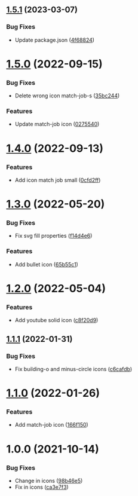 ## [1.5.1](https://github.com/occmundial/atomic-icons/compare/v1.5.0...v1.5.1) (2023-03-07)


### Bug Fixes

* Update package.json ([4f68824](https://github.com/occmundial/atomic-icons/commit/4f68824ea67ad386a79e9e4bae1c66eaf05d8124))

# [1.5.0](https://github.com/occmundial/atomic-icons/compare/v1.4.0...v1.5.0) (2022-09-15)


### Bug Fixes

* Delete wrong icon match-job-s ([35bc244](https://github.com/occmundial/atomic-icons/commit/35bc244403dfaa384d0f4ea316b85a6333a982cf))


### Features

* Update match-job icon ([0275540](https://github.com/occmundial/atomic-icons/commit/027554092e83a4625f5903b8cbc59bd587d8c08b))

# [1.4.0](https://github.com/occmundial/atomic-icons/compare/v1.3.0...v1.4.0) (2022-09-13)


### Features

* Add icon match job small ([0cfd2ff](https://github.com/occmundial/atomic-icons/commit/0cfd2ff7fd9068a06783a6885a4e35b11ee951f6))

# [1.3.0](https://github.com/occmundial/atomic-icons/compare/v1.2.0...v1.3.0) (2022-05-20)


### Bug Fixes

* Fix svg fill properties ([f14d4e6](https://github.com/occmundial/atomic-icons/commit/f14d4e67ecdee8d25ffb806d9a217f2a5e955e56))


### Features

* Add bullet icon ([65b55c1](https://github.com/occmundial/atomic-icons/commit/65b55c1c0bf53e88675b355baa23c132f6377410))

# [1.2.0](https://github.com/occmundial/atomic-icons/compare/v1.1.1...v1.2.0) (2022-05-04)


### Features

* Add youtube solid icon ([c8f20d9](https://github.com/occmundial/atomic-icons/commit/c8f20d9fcc8f890041db9bf4c077891d6e4a6298))

## [1.1.1](https://github.com/occmundial/atomic-icons/compare/v1.1.0...v1.1.1) (2022-01-31)


### Bug Fixes

* Fix building-o and minus-circle icons ([c6cafdb](https://github.com/occmundial/atomic-icons/commit/c6cafdb9a1f832a0610476d797705f8658f7f5a4))

# [1.1.0](https://github.com/occmundial/atomic-icons/compare/v1.0.0...v1.1.0) (2022-01-26)


### Features

* Add match-job icon ([166f150](https://github.com/occmundial/atomic-icons/commit/166f15045e4a9e2d8ad8bb01da494b8f7a5dbaf0))

# 1.0.0 (2021-10-14)


### Bug Fixes

* Change in icons ([98b46e5](https://github.com/occmundial/atomic-icons/commit/98b46e5eec3611ce1fae91ec30440c293c2baf7f))
* Fix in icons ([ca3e7f3](https://github.com/occmundial/atomic-icons/commit/ca3e7f3036869d46af4e211e1ac8aa64506e399b))